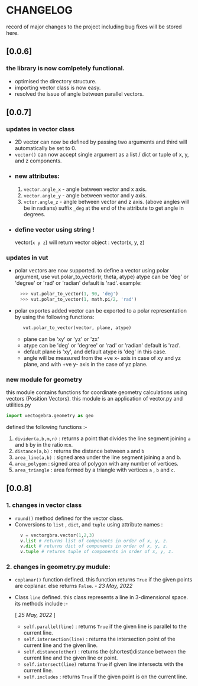 # CHANGELOG

record of major changes to the project including bug fixes will be stored here.

## [0.0.6]

### the library is now comlpetely functional.

- optimised the directory structure.
- importing vector class is now easy.
- resolved the issue of angle between parallel vectors.

## [0.0.7]

### updates in vector class

- 2D vector can now be defined by passing two arguments and third will automatically be set to 0.
- `vector()` can now accept single argument as a list / dict or tuple of x, y, and z components.
- ### new attributes:
  1. `vector.angle_x` - angle between vector and x axis.
  2. `vector.angle_y` - angle between vector and y axis.
  3. `vctor.angle_z` - angle between vector and z axis.
     (above angles will be in radians) suffix `_deg` at the end of the attribute to get angle in degrees.
- ### define vector using string !
  vector(`x y z`) will return vector object : vector(x, y, z)

### updates in vut

- polar vectors are now supported.
  to define a vector using polar argument, use vut.polar_to_vector(r, theta, atype)
  atype can be 'deg' or 'degree' or 'rad' or 'radian' default is 'rad'. example:
  ```python
    >>> vut.polar_to_vector(1, 90, 'deg')
    >>> vut.polar_to_vector(1, math.pi/2, 'rad')
  ```
- polar exportes added
  vector can be exported to a polar representation by using the following functions:
  ```python
     vut.polar_to_vector(vector, plane, atype)
  ```
  - plane can be 'xy' or 'yz' or 'zx'
  - atype can be 'deg' or 'degree' or 'rad' or 'radian' default is 'rad'.
  - default plane is 'xy', and default atype is 'deg' in this case.
  - angle will be measured from the +ve x- axis in case of xy and yz plane, and with +ve y- axis in the case of yz plane.

### new module for geometry

this module contains functions for coordinate geometry calculations using vectors (Position Vectors).
this module is an application of vector.py and utilities.py

```python
import vectogebra.geometry as geo
```

defined the following functions :-

1. `divider(a,b,m,n)` : returns a point that divides the line segment joining `a` and `b` by in the ratio `m`:`n`.
2. `distance(a,b)` : returns the distance between `a` and `b`
3. `area_line(a,b)` : signed area under the line segment joining a and b.
4. `area_polygon` : signed area of polygon with any number of vertices.
5. `area_triangle` : area formed by a triangle with vertices `a` , `b` and `c`.

## [0.0.8]

### 1. changes in vector class

- `round()` method defined for the vector class.
- Conversions to `list` , `dict`, and `tuple` using attribute names :
  ```python
    v = vectorgbra.vector(1,2,3)
    v.list # returns list of components in order of x, y, z.
    v.dict # returns dict of components in order of x, y, z.
    v.tuple # returns tuple of components in order of x, y, z.
  ```

### 2. changes in geometry.py mudule:

- `coplanar()` function defined. this function returns `True` if the given points are coplanar. else returns `False`. - _23 May, 2022_

- Class `line` defined. this class represents a line in 3-dimensional space. its methods include :-

  [ _25 May, 2022_ ]

  - `self.parallel(line)` : returns `True` if the given line is parallel to the current line.
  - `self.intersection(line)` : returns the intersection point of the current line and the given line.
  - `self.distance(other)` : returns the (shortest)distance between the current line and the given line or point.
  - `self.intersect(line)` returns `True` if given line intersects with the current line.
  - `self.includes` : returns `True` if the given point is on the current line.
